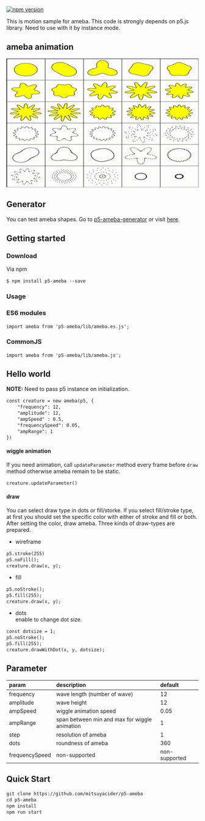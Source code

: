 [![npm version](https://badge.fury.io/js/p5-ameba.svg)](https://www.npmjs.com/package/p5-ameba)

This is motion sample for ameba.
This code is strongly depends on p5.js library.
Need to use with it by instance mode.


## ameba animation
![sample](./sample.gif)

## Generator
You can test ameba shapes. Go to [p5-ameba-generator](https://github.com/mitsuyacider/p5-ameba-generator) or visit [here](https://www.openprocessing.org/sketch/674184).

## Getting started
### Download
Via npm

```
$ npm install p5-ameba --save
```

### Usage
### ES6 modules
```
import ameba from 'p5-ameba/lib/ameba.es.js';
```

### CommonJS
```
import ameba from 'p5-ameba/lib/ameba.js';
```


## Hello world
**NOTE:**
Need to pass p5 instance on initialization.
```
const creature = new ameba(p5, {
    "frequency": 12,
    "amplitude": 12,
    "ampSpeed" : 0.5,
    "frequencySpeed": 0.05,
    "ampRange": 1
})
```

#### wiggle animation
If you need animation, call `updateParameter` method every frame before `draw` method otherwise ameba remain to be static.
```
creature.updateParameter()
```
#### draw
You can select draw type in dots or fill/storke. If you select fill/stroke type, at first you should set the specific color with either of stroke and fill or both. After setting the color, draw ameba. Three kinds of draw-types are prepared.

* wireframe
```:wireframe
p5.stroke(255)
p5.noFill();
creature.draw(x, y);
```

* fill
```:fill
p5.noStroke();
p5.fill(255);
creature.draw(x, y);
```

* dots<br>
enable to change dot size.
```:dots
const dotsize = 1;
p5.noStroke();
p5.fill(255);
creature.drawWithDot(x, y, dotsize);
```

## Parameter
|param|description|default|
|:--|:--|:--|
|frequency|wave length (number of wave)|12|
|amplitude|wave height|12|
|ampSpeed|wiggle animation speed|0.05|
|ampRange|span between min and max for wiggle animation|1|
|step|resolution of ameba|1|
|dots|roundness of ameba|360|
|frequencySpeed|non-supported|non-supported|

## Quick Start 
```
git clone https://github.com/mitsuyacider/p5-ameba
cd p5-ameba
npm install
npm run start
```